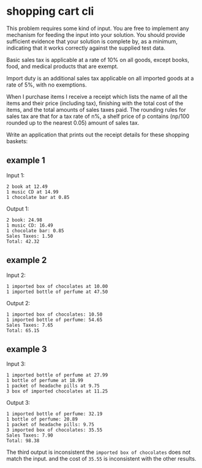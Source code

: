 # shopping cart cli

This problem requires some kind of input. You are free to implement any mechanism for feeding the input into your solution. You should provide sufficient evidence that your solution is complete by, as a minimum, indicating that it works correctly against the supplied test data.

Basic sales tax is applicable at a rate of 10% on all goods, except books, food, and medical products that are exempt. 

Import duty is an additional sales tax applicable on all imported goods at a rate of 5%, with no exemptions.

When I purchase items I receive a receipt which lists the name of all the items and their price (including tax), finishing with the total cost of the items, and the total amounts of sales taxes paid. The rounding rules for sales tax are that for a tax rate of n%, a shelf price of p contains (np/100 rounded up to the nearest 0.05) amount of sales tax.

Write an application that prints out the receipt details for these shopping baskets:

## example 1

Input 1:
```
2 book at 12.49
1 music CD at 14.99
1 chocolate bar at 0.85
```
Output 1:
```
2 book: 24.98
1 music CD: 16.49
1 chocolate bar: 0.85
Sales Taxes: 1.50
Total: 42.32
```

## example 2
Input 2:
```
1 imported box of chocolates at 10.00
1 imported bottle of perfume at 47.50
```
Output 2:
```
1 imported box of chocolates: 10.50
1 imported bottle of perfume: 54.65
Sales Taxes: 7.65
Total: 65.15
```

## example 3
Input 3:
```
1 imported bottle of perfume at 27.99
1 bottle of perfume at 18.99
1 packet of headache pills at 9.75
3 box of imported chocolates at 11.25
```

Output 3:
```
1 imported bottle of perfume: 32.19
1 bottle of perfume: 20.89
1 packet of headache pills: 9.75
3 imported box of chocolates: 35.55
Sales Taxes: 7.90
Total: 98.38
```

The third output is inconsistent the `imported box of chocolates` does not match the input. and the cost of `35.55` is inconsistent with the other results.
